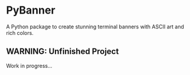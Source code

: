 # PyBanner
A Python package to create stunning terminal banners with ASCII art and rich colors.
## WARNING: Unfinished Project
Work in progress...
